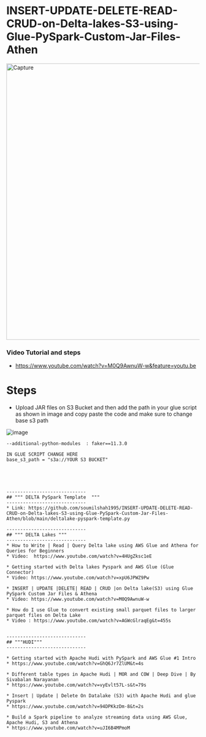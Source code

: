 # INSERT-UPDATE-DELETE-READ-CRUD-on-Delta-lakes-S3-using-Glue-PySpark-Custom-Jar-Files-Athen


<img width="721" alt="Capture" src="https://user-images.githubusercontent.com/39345855/203443414-bf243bdc-c1fb-413e-a0a4-4bfd3c44bb09.PNG">

### Video Tutorial and steps 
* https://www.youtube.com/watch?v=M0Q9AwnuW-w&feature=youtu.be

# Steps 

*  Upload JAR files on S3 Bucket and then add the path in your glue script as shown in image and copy paste the code and make sure to change base s3 path 

![image](https://user-images.githubusercontent.com/39345855/203443832-43e292ef-2111-4b13-93d4-02d048572762.png)
```
--additional-python-modules  : faker==11.3.0

IN GLUE SCRIPT CHANGE HERE 
base_s3_path = "s3a://YOUR S3 BUCKET"





-----------------------------
## """ DELTA PySpark Template  """
-----------------------------
* Link: https://github.com/soumilshah1995/INSERT-UPDATE-DELETE-READ-CRUD-on-Delta-lakes-S3-using-Glue-PySpark-Custom-Jar-Files-Athen/blob/main/deltalake-pyspark-template.py

-----------------------------
## """ DELTA Lakes """
-----------------------------
* How to Write | Read | Query Delta lake using AWS Glue and Athena for Queries for Beginners
* Video:  https://www.youtube.com/watch?v=4HUgZksc1eE

* Getting started with Delta lakes Pyspark and AWS Glue (Glue Connector)
* Video: https://www.youtube.com/watch?v=xpU6JPWZ9Pw

* INSERT | UPDATE |DELETE| READ | CRUD |on Delta lake(S3) using Glue PySpark Custom Jar Files & Athena
* Video: https://www.youtube.com/watch?v=M0Q9AwnuW-w

* How do I use Glue to convert existing small parquet files to larger parquet files on Delta Lake
* Video : https://www.youtube.com/watch?v=AGWcGlraqEg&t=455s


-----------------------------
## """HUDI"""
-----------------------------

* Getting started with Apache Hudi with PySpark and AWS Glue #1 Intro
* https://www.youtube.com/watch?v=GhQ6Jr7ZlUM&t=4s

* Different table types in Apache Hudi | MOR and COW | Deep Dive | By Sivabalan Narayanan
* https://www.youtube.com/watch?v=vyEvlt57L-s&t=79s

* Insert | Update | Delete On Datalake (S3) with Apache Hudi and glue Pyspark
* https://www.youtube.com/watch?v=94DPKkzDm-8&t=2s

* Build a Spark pipeline to analyze streaming data using AWS Glue, Apache Hudi, S3 and Athena
* https://www.youtube.com/watch?v=uJI6B4MPmoM
